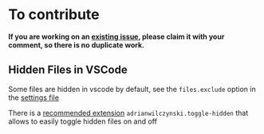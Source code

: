 # To contribute

**If you are working on an [existing issue](https://github.com/deniszholob/godot-poc-minecart-tile-movement/issues), please claim it with your comment, so there is no duplicate work.**


## Hidden Files in VSCode

Some files are hidden in vscode by default, see the `files.exclude` option in the [settings file](.vscode/settings.json)

There is a [recommended extension](.vscode/extensions.json) `adrianwilczynski.toggle-hidden` that allows to easily toggle hidden files on and off
